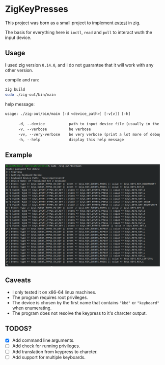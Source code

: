 # ZigKeyPresses

This project was born as a small project to implement [evtest](https://github.com/freedesktop-unofficial-mirror/evtest/) in zig.  

The basis for everything here is `ioctl`, `read` and `poll` to interact wuth the input device.

## Usage

I used zig version `0.14.0`, and I do not guarantee that it will work with any other version.  

compile and run:
```sh
zig build
sudo ./zig-out/bin/main
```
help message:
```txt
usage: ./zig-out/bin/main [-d <device_path>] [-v[v]] [-h]

      -d, --device           path to input device file (usually in the format: '/dev/input/eventX', 'X' being a number)
      -v, --verbose          be verbose
      -vv, --very-verbose    be very verbose (print a lot more of debug data)
      -h, --help             display this help message

```

## Example

![example](images/example.png)

## Caveats

* I only tested it on x86-64 linux machines.  
* The program requires root privileges.
* The device is chosen by the first name that contains `"kbd"` or `"keyboard"` when enumerating.  
* The program does not resolve the keypress to it's charcter output.  

## TODOS?
- [X] Add command line arguments.  
- [ ] Add check for running privileges.  
- [ ] Add translation from keypress to charcter.  
- [ ] Add support for multiple keyboards.  
